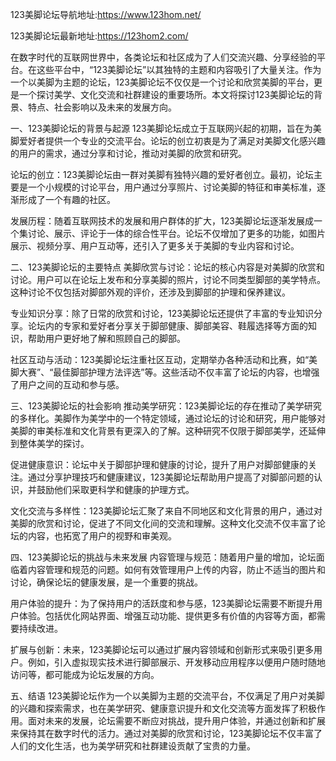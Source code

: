 123美脚论坛导航地址:https://www.123hom.net/

123美脚论坛最新地址:https://123hom2.com/

在数字时代的互联网世界中，各类论坛和社区成为了人们交流兴趣、分享经验的平台。在这些平台中，“123美脚论坛”以其独特的主题和内容吸引了大量关注。作为一个以美脚为主题的论坛，123美脚论坛不仅仅是一个讨论和欣赏美脚的平台，更是一个探讨美学、文化交流和社群建设的重要场所。本文将探讨123美脚论坛的背景、特点、社会影响以及未来的发展方向。

一、123美脚论坛的背景与起源
123美脚论坛成立于互联网兴起的初期，旨在为美脚爱好者提供一个专业的交流平台。论坛的创立初衷是为了满足对美脚文化感兴趣的用户的需求，通过分享和讨论，推动对美脚的欣赏和研究。

论坛的创立：123美脚论坛由一群对美脚有独特兴趣的爱好者创立。最初，论坛主要是一个小规模的讨论平台，用户通过分享照片、讨论美脚的特征和审美标准，逐渐形成了一个有趣的社区。

发展历程：随着互联网技术的发展和用户群体的扩大，123美脚论坛逐渐发展成一个集讨论、展示、评论于一体的综合性平台。论坛不仅增加了更多的功能，如图片展示、视频分享、用户互动等，还引入了更多关于美脚的专业内容和讨论。

二、123美脚论坛的主要特点
美脚欣赏与讨论：论坛的核心内容是对美脚的欣赏和讨论。用户可以在论坛上发布和分享美脚的照片，讨论不同类型脚部的美学特点。这种讨论不仅包括对脚部外观的评价，还涉及到脚部的护理和保养建议。

专业知识分享：除了日常的欣赏和讨论，123美脚论坛还提供了丰富的专业知识分享。论坛内的专家和爱好者分享关于脚部健康、脚部美容、鞋履选择等方面的知识，帮助用户更好地了解和照顾自己的脚部。

社区互动与活动：123美脚论坛注重社区互动，定期举办各种活动和比赛，如“美脚大赛”、“最佳脚部护理方法评选”等。这些活动不仅丰富了论坛的内容，也增强了用户之间的互动和参与感。

三、123美脚论坛的社会影响
推动美学研究：123美脚论坛的存在推动了美学研究的多样化。美脚作为美学中的一个特定领域，通过论坛的讨论和研究，用户能够对美脚的审美标准和文化背景有更深入的了解。这种研究不仅限于脚部美学，还延伸到整体美学的探讨。

促进健康意识：论坛中关于脚部护理和健康的讨论，提升了用户对脚部健康的关注。通过分享护理技巧和健康建议，123美脚论坛帮助用户提高了对脚部问题的认识，并鼓励他们采取更科学和健康的护理方式。

文化交流与多样性：123美脚论坛汇聚了来自不同地区和文化背景的用户，通过对美脚的欣赏和讨论，促进了不同文化间的交流和理解。这种文化交流不仅丰富了论坛的内容，也拓宽了用户的视野和审美观。

四、123美脚论坛的挑战与未来发展
内容管理与规范：随着用户量的增加，论坛面临着内容管理和规范的问题。如何有效管理用户上传的内容，防止不适当的图片和讨论，确保论坛的健康发展，是一个重要的挑战。

用户体验的提升：为了保持用户的活跃度和参与感，123美脚论坛需要不断提升用户体验。包括优化网站界面、增强互动功能、提供更多有价值的内容等方面，都需要持续改进。

扩展与创新：未来，123美脚论坛可以通过扩展内容领域和创新形式来吸引更多用户。例如，引入虚拟现实技术进行脚部展示、开发移动应用程序以便用户随时随地访问等，都可能成为论坛发展的方向。

五、结语
123美脚论坛作为一个以美脚为主题的交流平台，不仅满足了用户对美脚的兴趣和探索需求，也在美学研究、健康意识提升和文化交流等方面发挥了积极作用。面对未来的发展，论坛需要不断应对挑战，提升用户体验，并通过创新和扩展来保持其在数字时代的活力。通过对美脚的欣赏和讨论，123美脚论坛不仅丰富了人们的文化生活，也为美学研究和社群建设贡献了宝贵的力量。
